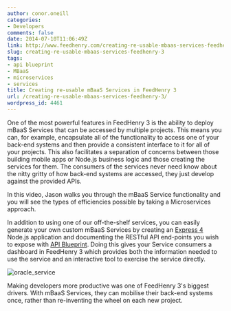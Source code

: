 ```yaml
---
author: conor.oneill
categories:
- Developers
comments: false
date: 2014-07-10T11:06:49Z
link: http://www.feedhenry.com/creating-re-usable-mbaas-services-feedhenry-3/
slug: creating-re-usable-mbaas-services-feedhenry-3
tags:
- api blueprint
- MBaaS
- microservices
- services
title: Creating re-usable mBaaS Services in FeedHenry 3
url: /creating-re-usable-mbaas-services-feedhenry-3/
wordpress_id: 4461
---
```


One of the most powerful features in FeedHenry 3 is the ability to deploy mBaaS Services that can be accessed by multiple projects. This means you can, for example, encapsulate all of the functionality to access one of your back-end systems and then provide a consistent interface to it for all of your projects. This also facilitates a separation of concerns between those building mobile apps or Node.js business logic and those creating the services for them. The consumers of the services never need know about the nitty gritty of how back-end systems are accessed, they just develop against the provided APIs.

In this video, Jason walks you through the mBaaS Service functionality and you will see the types of efficiencies possible by taking a Microservices approach.



In addition to using one of our off-the-shelf services, you can easily generate your own custom mBaaS Services by creating an [Express 4](http://expressjs.com/) Node.js application and documenting the RESTful API end-points you wish to expose with [API Blueprint](http://apiblueprint.org/). Doing this gives your Service consumers a dashboard in FeedHenry 3 which provides both the information needed to use the service and an interactive tool to exercise the service directly.

![oracle_service](/wp-content/uploads/2014/07/oracle_service-1024x504.jpg)

Making developers more productive was one of FeedHenry 3's biggest drivers. With mBaaS Services, they can mobilise their back-end systems once, rather than re-inventing the wheel on each new project.
